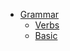 <!-- docs/_sidebar.md -->

* [Grammar](/grammar/README.md)
    * [Verbs](/grammar/verbs.md)
    * [Basic](/grammar/basic_grammar_in_use.md)